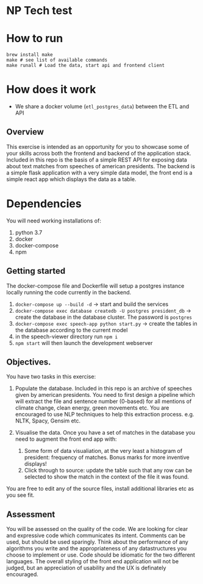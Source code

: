 # NP Tech test

# How to run

```
brew install make
make # see list of available commands
make runall # Load the data, start api and frontend client
```

# How does it work

- We share a docker volume (`etl_postgres_data`) between the ETL and API


## Overview

This exercise is intended as an opportunity for you to showcase some of your skills across both the frontend and backend of the application stack. Included in this repo is the basis of a simple REST API for exposing data about text matches from speeches of american presidents. The backend is a simple flask application with a very simple data model, the front end is a simple react app which displays the data as a table.

# Dependencies
You will need working installations of:
1. python 3.7
2. docker
3. docker-compose
4. npm


## Getting started

The docker-compose file and Dockerfile will setup a postgres instance locally running the code currently in the backend.

1. `docker-compose up --build -d` -> start and build the services
2. `docker-compose exec database createdb -U postgres president_db` -> create the database in the database cluster. The password is `postgres`
3. `docker-compose exec speech-app python start.py` -> create the tables in the database according to the current model
4. in the speech-viewer directory run `npm i`
5. `npm start` will then launch the development webserver


## Objectives.
You have two tasks in this exercise:

1. Populate the database. Included in this repo is an archive of speeches given by american presidents. You need to first design a pipeline which will extract the file and sentence number (0-based) for all mentions of climate change, clean energy, green movements etc.
You are encouraged to use NLP techniques to help this extraction process. e.g. NLTK, Spacy, Gensim etc.

2. Visualise the data. Once you have a set of matches in the database you need to augment the front end app with:
	1. Some form of data visualiation, at the very least a histogram of president: frequency of matches. Bonus marks for more inventive displays!
	2. Click through to source: update the table such that any row can be selected to show the match in the context of the file it was found.

You are free to edit any of the source files, install additional libraries etc as you see fit.


## Assessment

You will be assessed on the quality of the code. We are looking for clear and expressive code which communicates its intent. Comments can be used, but should be used sparingly. Think about the performance of any algorithms you write and the appropriateness of any datastructures you choose to implement or use. Code should be idiomatic for the two different languages. The overall styling of the front end application will not be judged, but an appreciation of usability and the UX is definately encouraged.
